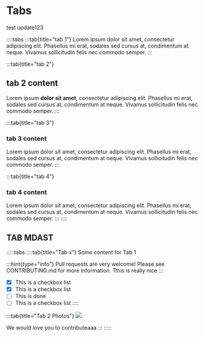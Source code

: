 # Tabs

test update123

::::tabs
:::tab{title="tab 1"}
Lorem ipsum dolor sit amet, consectetur adipiscing elit. Phasellus mi erat, sodales sed cursus at, condimentum at neque. Vivamus sollicitudin felis nec commodo semper.
:::

:::tab{title="tab 2"}
## tab 2 content

Lorem ipsum **dolor sit amet**, consectetur adipiscing elit. Phasellus mi erat, sodales sed cursus at, condimentum at neque. Vivamus sollicitudin felis nec commodo semper.
:::

:::tab{title="tab 3"}
### tab 3 content

Lorem ipsum dolor sit amet, consectetur adipiscing elit. Phasellus mi erat, sodales sed cursus at, condimentum at neque. Vivamus sollicitudin felis nec commodo semper.
:::

:::tab{title="tab 4"}
### tab 4 content

Lorem ipsum dolor sit amet, consectetur adipiscing elit. Phasellus mi erat, sodales sed cursus at, condimentum at neque. Vivamus sollicitudin felis nec commodo semper.
:::
::::

## TAB MDAST

:::::tabs
::::tab{title="Tab x"}
Some content for Tab 1

:::hint{type="info"}
Pull requests are very welcome! Please see CONTRIBUTING.md for more information.
Tthis is really nice
:::

- [x] This is a checkbox list
- [x] This is a checkbox list
- [ ] This is done
- [ ] This is a checkbox list
::::

:::tab{title="Tab 2 Photos"}
![](https://placehold.co/600x400)

We would love you to contributeaaa
:::
:::::

